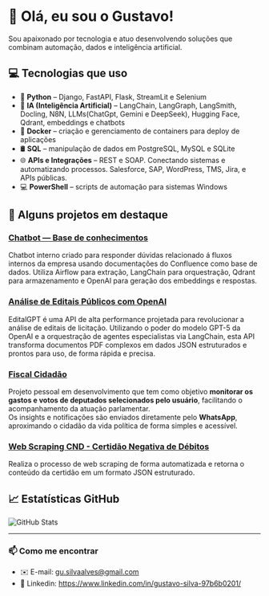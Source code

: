 # 👋 Olá, eu sou o Gustavo!

Sou apaixonado por tecnologia e atuo desenvolvendo soluções que combinam automação, dados e inteligência artificial.

## 💻 Tecnologias que uso

- 🐍 **Python** – Django, FastAPI, Flask, StreamLit e Selenium
- 🧠 **IA (Inteligência Artificial)** – LangChain, LangGraph, LangSmith, Docling, N8N, LLMs(ChatGpt, Gemini e DeepSeek), Hugging Face, Qdrant, embeddings e chatbots
- 🐳 **Docker** – criação e gerenciamento de containers para deploy de aplicações
- 🛢️ **SQL** – manipulação de dados em PostgreSQL, MySQL e SQLite
- 🌐 **APIs e Integrações** – REST e SOAP. Conectando sistemas e automatizando processos. Salesforce, SAP, WordPress, TMS, Jira, e APIs públicas.
- 💻 **PowerShell** – scripts de automação para sistemas Windows

## 🚀 Alguns projetos em destaque

### [Chatbot — Base de conhecimentos](https://github.com/gustavoSilvaAlves/ChatbotAI)

Chatbot interno criado para responder dúvidas relacionado á fluxos internos da empresa usando documentações do Confluence como base de dados. Utiliza Airflow para extração, LangChain para orquestração, Qdrant para armazenamento e OpenAI para geração dos embeddings e respostas.

### [Análise de Editais Públicos com OpenAI](https://github.com/gustavoSilvaAlves/EditalGPT-API)

EditalGPT é uma API de alta performance projetada para revolucionar a análise de editais de licitação. Utilizando o poder do modelo GPT-5 da OpenAI e a orquestração de agentes especialistas via LangChain, esta API transforma documentos PDF complexos em dados JSON estruturados e prontos para uso, de forma rápida e precisa.

### [Fiscal Cidadão ](https://github.com/gustavoSilvaAlves/Fiscal-Cidadao)

Projeto pessoal em desenvolvimento que tem como objetivo **monitorar os gastos e votos de deputados selecionados pelo usuário**, facilitando o acompanhamento da atuação parlamentar.  
Os insights e notificações são enviados diretamente pelo **WhatsApp**, aproximando o cidadão da vida política de forma simples e acessível.

### [Web Scraping CND - Certidão Negativa de Débitos ](https://github.com/gustavoSilvaAlves/CND-API)

Realiza o processo de web scraping de forma automatizada e retorna o conteúdo da certidão em um formato JSON estruturado.


## 📈 Estatísticas GitHub

![GitHub Stats](https://github-readme-stats.vercel.app/api?username=gustavoSilvaAlves&show_icons=true&theme=tokyonight)

---

### 📫 Como me encontrar
- ✉️ E-mail: gu.silvaalves@gmail.com
- 💼 Linkedin: https://www.linkedin.com/in/gustavo-silva-97b6b0201/
